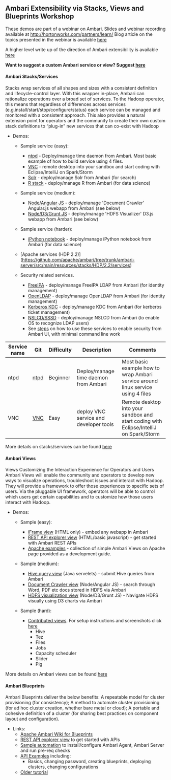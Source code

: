 ## Ambari Extensibility via Stacks, Views and Blueprints Workshop 

These demos are part of a webinar on Ambari. Slides and webinar recording available at http://hortonworks.com/partners/learn/
Blog article on the topics presented in the webinar is available [here](http://hortonworks.com/blog/apache-ambari-technical-workshop/)

A higher level write up of the direction of Ambari extensibility is available [here](http://hortonworks.com/blog/future-apache-ambari/)

**Want to suggest a custom Ambari service or view? Suggest [here](https://github.com/abajwa-hw/ambari-workshops/issues)**

#### Ambari Stacks/Services 
Stacks wrap services of all shapes and sizes with a consistent definition and lifecycle-control layer. With this wrapper in-place, Ambari can rationalize operations over a broad set of services.
To the Hadoop operator, this means that regardless of differences across services (e.g.install/start/stop/configure/status) each service can be managed and monitored with a consistent approach.
This also provides a natural extension point for operators and the community to create their own custom stack definitions to “plug-in” new services that can co-exist with Hadoop

- Demos:
  - Sample service (easy): 
    - [ntpd](https://github.com/abajwa-hw/ntpd-stack) - Deploy/manage time daemon from Ambari. Most basic example of how to build service using 4 files.
    - [VNC](https://github.com/abajwa-hw/vnc-stack) - remote desktop into your sandbox and start coding with Eclipse/IntelliJ on Spark/Storm
    - [Solr](https://github.com/abajwa-hw/search-demo/tree/master/solr_stack) - deploy/manage Solr from Ambari (for search)
    - [R stack](https://github.com/randerzander/r-stack) - deploy/manage R from Ambari (for data science)
  - Sample service (medium): 
    - [Node/Angular JS](https://github.com/abajwa-hw/search-demo) - deploy/manage 'Document Crawler' Angular.js webapp from Ambari (see below)
    - [Node/D3/Grunt JS](https://github.com/abajwa-hw/hdpviz) - deploy/manage 'HDFS Visualizer' D3.js webapp from Ambari (see below)
  - Sample service (harder): 
    - [iPython notebook](https://github.com/randerzander/ipython-stack) - deploy/manage iPython notebook from Ambari (for data science)
  - [Apache services (HDP 2.2)] (https://github.com/apache/ambari/tree/trunk/ambari-server/src/main/resources/stacks/HDP/2.2/services)
    

  - Security related services.  
    - [FreeIPA](https://github.com/abajwa-hw/freeipa-stack) - deploy/manage FreeIPA LDAP from Ambari (for identity management)
    - [OpenLDAP](https://github.com/abajwa-hw/openldap-stack) - deploy/manage OpenLDAP from Ambari (for identity management)
    - [Kerberos KDC](https://github.com/abajwa-hw/kdc-stack) - deploy/manage KDC from Ambari (for kerberos ticket management)
    - [NSLCD/SSSD](https://github.com/abajwa-hw/nslcd-stack) -  deploy/manage NSLCD from Ambari (to enable OS to recognize LDAP users)
    - See [steps](https://github.com/abajwa-hw/security-workshops/blob/master/Setup-kerberos-Ambari-services.md) on how to use these services to enable security from Ambari UI, with minimal command line work

| Service name	| Git	| Difficulty	| Description	| Comments	|
| ------------- | ----- | ---------- 	| ------------  | --------  |
| ntpd | [ntpd](https://github.com/abajwa-hw/ntpd-stack)  | Beginner | Deploy/manage time daemon from Ambari |  Most basic example how to wrap Ambari service around linux service using 4 files |
| VNC  | [VNC](https://github.com/abajwa-hw/vnc-stack) | Easy | deploy VNC service and developer tools | Remote desktop into your sandbox and start coding with Eclipse/IntelliJ on Spark/Storm | 

More details on stacks/services can be found [here](https://cwiki.apache.org/confluence/display/AMBARI/Stacks+and+Services)


#### Ambari Views

Views Customizing the Interaction Experience for Operators and Users
Ambari Views will enable the community and operators to develop new ways to visualize operations, troubleshoot issues and interact with Hadoop. They will provide a framework to offer those experiences to specific sets of users. Via the pluggable UI framework, operators will be able to control which users get certain capabilities and to customize how those users interact with Hadoop.

- Demos:
  - Sample (easy): 
    - [iFrame view](https://github.com/abajwa-hw/iframe-view) (HTML only) - embed any webapp in Ambari
    - [REST API explorer view](https://github.com/abajwa-hw/blueprints-view) (HTML/basic javascript) - get started with Ambari REST APIs
    - [Apache examples](https://github.com/apache/ambari/tree/trunk/ambari-views/examples) - collection of simple Ambari Views on Apache page provided as a development guide.
    
  - Sample (medium): 
    - [Hive query view](https://github.com/randerzander/servlet-view-example) (Java servelets) - submit Hive queries from Ambari
    - [Document Crawler view](https://github.com/abajwa-hw/search-demo) (Node/Angular JS) - search through Word, PDF etc docs stored in HDFS via Ambari
    - [HDFS visualization view](https://github.com/abajwa-hw/hdpviz) (Node/D3/Grunt JS) - Navigate HDFS visually using D3 charts via Ambari
    
  - Sample (hard): 
    - [Contributed views](https://github.com/apache/ambari/tree/trunk/contrib/views). For setup instructions and screenshots click [here](https://github.com/abajwa-hw/ambari-workshops/blob/master/contributed-views.md)
	  - Hive
      - Tez
      - Files
      - Jobs
      - Capacity scheduler 
      - Slider
      - Pig
      

More details on Ambari views can be found [here](https://cwiki.apache.org/confluence/display/AMBARI/Views)

#### Ambari Blueprints

Ambari Blueprints deliver the below benefits:
A repeatable model for cluster provisioning (for consistency);
A method to automate cluster provisioning (for ad hoc cluster creation, whether bare metal or cloud);
A portable and cohesive definition of a cluster (for sharing best practices on component layout and configuration).

- Links:
  - [Apache Ambari Wiki for Blueprints](https://cwiki.apache.org/confluence/display/AMBARI/Blueprints)
  - [REST API explorer view](https://github.com/abajwa-hw/blueprints-view) to get started with APIs
  - [Sample automation](https://github.com/seanorama/ambari-bootstrap) to install/configure Ambari Agent, Ambari Server and run pre-req checks
  - [API Examples](https://github.com/seanorama/ambari-bootstrap/tree/master/api-examples) including:
    - Basics, changing password, creating blueprints, deploying clusters, changing configurations
  - [Older tutorial](http://hortonworks.com/blog/ambari-blueprints-delivers-missing-component-cluster-provisioning/)
